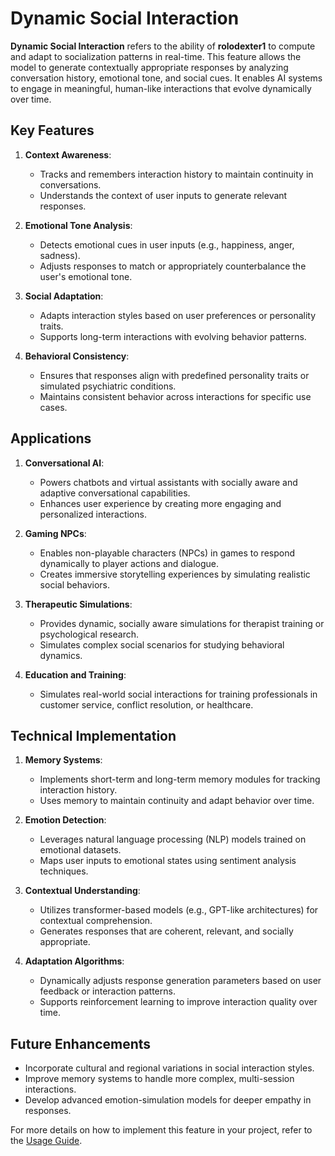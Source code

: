 # Dynamic Social Interaction

**Dynamic Social Interaction** refers to the ability of **rolodexter1** to compute and adapt to socialization patterns in real-time. This feature allows the model to generate contextually appropriate responses by analyzing conversation history, emotional tone, and social cues. It enables AI systems to engage in meaningful, human-like interactions that evolve dynamically over time.

## Key Features
1. **Context Awareness**:
   - Tracks and remembers interaction history to maintain continuity in conversations.
   - Understands the context of user inputs to generate relevant responses.

2. **Emotional Tone Analysis**:
   - Detects emotional cues in user inputs (e.g., happiness, anger, sadness).
   - Adjusts responses to match or appropriately counterbalance the user's emotional tone.

3. **Social Adaptation**:
   - Adapts interaction styles based on user preferences or personality traits.
   - Supports long-term interactions with evolving behavior patterns.

4. **Behavioral Consistency**:
   - Ensures that responses align with predefined personality traits or simulated psychiatric conditions.
   - Maintains consistent behavior across interactions for specific use cases.

## Applications
1. **Conversational AI**:
   - Powers chatbots and virtual assistants with socially aware and adaptive conversational capabilities.
   - Enhances user experience by creating more engaging and personalized interactions.

2. **Gaming NPCs**:
   - Enables non-playable characters (NPCs) in games to respond dynamically to player actions and dialogue.
   - Creates immersive storytelling experiences by simulating realistic social behaviors.

3. **Therapeutic Simulations**:
   - Provides dynamic, socially aware simulations for therapist training or psychological research.
   - Simulates complex social scenarios for studying behavioral dynamics.

4. **Education and Training**:
   - Simulates real-world social interactions for training professionals in customer service, conflict resolution, or healthcare.

## Technical Implementation
1. **Memory Systems**:
   - Implements short-term and long-term memory modules for tracking interaction history.
   - Uses memory to maintain continuity and adapt behavior over time.

2. **Emotion Detection**:
   - Leverages natural language processing (NLP) models trained on emotional datasets.
   - Maps user inputs to emotional states using sentiment analysis techniques.

3. **Contextual Understanding**:
   - Utilizes transformer-based models (e.g., GPT-like architectures) for contextual comprehension.
   - Generates responses that are coherent, relevant, and socially appropriate.

4. **Adaptation Algorithms**:
   - Dynamically adjusts response generation parameters based on user feedback or interaction patterns.
   - Supports reinforcement learning to improve interaction quality over time.

## Future Enhancements
- Incorporate cultural and regional variations in social interaction styles.
- Improve memory systems to handle more complex, multi-session interactions.
- Develop advanced emotion-simulation models for deeper empathy in responses.

For more details on how to implement this feature in your project, refer to the [Usage Guide](../README.md#usage-example).